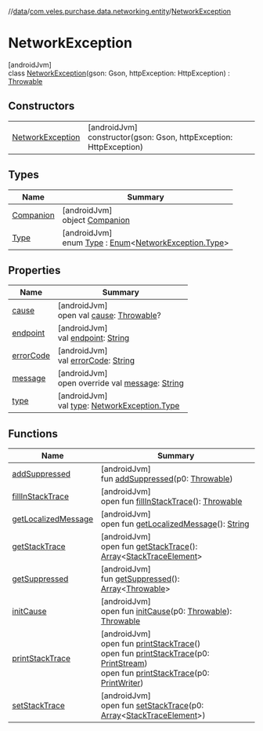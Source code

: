 //[data](../../../index.md)/[com.veles.purchase.data.networking.entity](../index.md)/[NetworkException](index.md)

# NetworkException

[androidJvm]\
class [NetworkException](index.md)(gson: Gson, httpException: HttpException) : [Throwable](https://kotlinlang.org/api/latest/jvm/stdlib/kotlin/-throwable/index.html)

## Constructors

| | |
|---|---|
| [NetworkException](-network-exception.md) | [androidJvm]<br>constructor(gson: Gson, httpException: HttpException) |

## Types

| Name | Summary |
|---|---|
| [Companion](-companion/index.md) | [androidJvm]<br>object [Companion](-companion/index.md) |
| [Type](-type/index.md) | [androidJvm]<br>enum [Type](-type/index.md) : [Enum](https://kotlinlang.org/api/latest/jvm/stdlib/kotlin/-enum/index.html)&lt;[NetworkException.Type](-type/index.md)&gt; |

## Properties

| Name | Summary |
|---|---|
| [cause](index.md#-654012527%2FProperties%2F-70787932) | [androidJvm]<br>open val [cause](index.md#-654012527%2FProperties%2F-70787932): [Throwable](https://kotlinlang.org/api/latest/jvm/stdlib/kotlin/-throwable/index.html)? |
| [endpoint](endpoint.md) | [androidJvm]<br>val [endpoint](endpoint.md): [String](https://kotlinlang.org/api/latest/jvm/stdlib/kotlin/-string/index.html) |
| [errorCode](error-code.md) | [androidJvm]<br>val [errorCode](error-code.md): [String](https://kotlinlang.org/api/latest/jvm/stdlib/kotlin/-string/index.html) |
| [message](message.md) | [androidJvm]<br>open override val [message](message.md): [String](https://kotlinlang.org/api/latest/jvm/stdlib/kotlin/-string/index.html) |
| [type](type.md) | [androidJvm]<br>val [type](type.md): [NetworkException.Type](-type/index.md) |

## Functions

| Name | Summary |
|---|---|
| [addSuppressed](index.md#282858770%2FFunctions%2F-70787932) | [androidJvm]<br>fun [addSuppressed](index.md#282858770%2FFunctions%2F-70787932)(p0: [Throwable](https://kotlinlang.org/api/latest/jvm/stdlib/kotlin/-throwable/index.html)) |
| [fillInStackTrace](index.md#-1102069925%2FFunctions%2F-70787932) | [androidJvm]<br>open fun [fillInStackTrace](index.md#-1102069925%2FFunctions%2F-70787932)(): [Throwable](https://kotlinlang.org/api/latest/jvm/stdlib/kotlin/-throwable/index.html) |
| [getLocalizedMessage](index.md#1043865560%2FFunctions%2F-70787932) | [androidJvm]<br>open fun [getLocalizedMessage](index.md#1043865560%2FFunctions%2F-70787932)(): [String](https://kotlinlang.org/api/latest/jvm/stdlib/kotlin/-string/index.html) |
| [getStackTrace](index.md#2050903719%2FFunctions%2F-70787932) | [androidJvm]<br>open fun [getStackTrace](index.md#2050903719%2FFunctions%2F-70787932)(): [Array](https://kotlinlang.org/api/latest/jvm/stdlib/kotlin/-array/index.html)&lt;[StackTraceElement](https://developer.android.com/reference/kotlin/java/lang/StackTraceElement.html)&gt; |
| [getSuppressed](index.md#672492560%2FFunctions%2F-70787932) | [androidJvm]<br>fun [getSuppressed](index.md#672492560%2FFunctions%2F-70787932)(): [Array](https://kotlinlang.org/api/latest/jvm/stdlib/kotlin/-array/index.html)&lt;[Throwable](https://kotlinlang.org/api/latest/jvm/stdlib/kotlin/-throwable/index.html)&gt; |
| [initCause](index.md#-418225042%2FFunctions%2F-70787932) | [androidJvm]<br>open fun [initCause](index.md#-418225042%2FFunctions%2F-70787932)(p0: [Throwable](https://kotlinlang.org/api/latest/jvm/stdlib/kotlin/-throwable/index.html)): [Throwable](https://kotlinlang.org/api/latest/jvm/stdlib/kotlin/-throwable/index.html) |
| [printStackTrace](index.md#-1769529168%2FFunctions%2F-70787932) | [androidJvm]<br>open fun [printStackTrace](index.md#-1769529168%2FFunctions%2F-70787932)()<br>open fun [printStackTrace](index.md#1841853697%2FFunctions%2F-70787932)(p0: [PrintStream](https://developer.android.com/reference/kotlin/java/io/PrintStream.html))<br>open fun [printStackTrace](index.md#1175535278%2FFunctions%2F-70787932)(p0: [PrintWriter](https://developer.android.com/reference/kotlin/java/io/PrintWriter.html)) |
| [setStackTrace](index.md#2135801318%2FFunctions%2F-70787932) | [androidJvm]<br>open fun [setStackTrace](index.md#2135801318%2FFunctions%2F-70787932)(p0: [Array](https://kotlinlang.org/api/latest/jvm/stdlib/kotlin/-array/index.html)&lt;[StackTraceElement](https://developer.android.com/reference/kotlin/java/lang/StackTraceElement.html)&gt;) |
